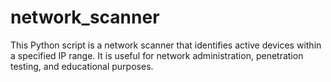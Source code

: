 # network_scanner
This Python script is a network scanner that identifies active devices within a specified IP range. It is useful for network administration, penetration testing, and educational purposes.
